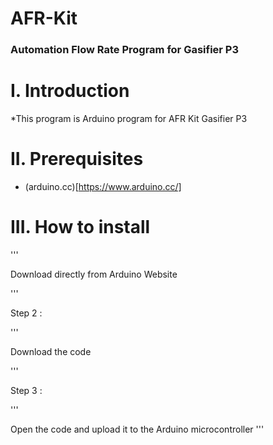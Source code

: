 # AFR-Kit

### Automation Flow Rate Program for Gasifier P3 

# I. Introduction
*This program is Arduino program for AFR Kit Gasifier P3

# II. Prerequisites
* (arduino.cc)[https://www.arduino.cc/]

# III. How to install 

'''

Download directly from Arduino Website

'''

Step 2 :

'''

Download the code 

'''

Step 3 :

'''

Open the code and upload it to the Arduino microcontroller
'''


